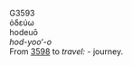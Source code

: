 <body>
  <p>G3593<br>  ὁδεύω  <br> hodeuō  <br><i>hod-yoo‘-o </i><br>From <a href="g3598.htm">3598</a>  to <i>travel:</i> - journey.<br></p>
 </body>